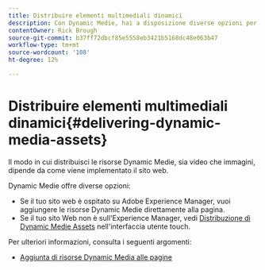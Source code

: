 ```yaml
---
title: Distribuire elementi multimediali dinamici
description: Con Dynamic Medie, hai a disposizione diverse opzioni per distribuire le risorse Dynamic Medie, sia video che immagini, al tuo sito web.
contentOwner: Rick Brough
source-git-commit: b37ff72dbcf85e5558eb3421b5168dc48e063b47
workflow-type: tm+mt
source-wordcount: '108'
ht-degree: 12%

---
```



# Distribuire elementi multimediali dinamici{#delivering-dynamic-media-assets}

Il modo in cui distribuisci le risorse Dynamic Medie, sia video che immagini, dipende da come viene implementato il sito web.

Dynamic Medie offre diverse opzioni:

* Se il tuo sito web è ospitato su Adobe Experience Manager, vuoi aggiungere le risorse Dynamic Medie direttamente alla pagina.
* Se il tuo sito Web non è sull&#39;Experience Manager, vedi [Distribuzione di Dynamic Medie Assets](/help/assets/dynamic-media/delivering-dynamic-media-assets.md) nell&#39;interfaccia utente touch.

Per ulteriori informazioni, consulta i seguenti argomenti:

* [Aggiunta di risorse Dynamic Media alle pagine](/help/assets/dynamic-media/adding-dynamic-media-assets-to-pages.md)

